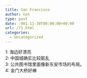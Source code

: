 ```yaml
---
title: San Francisco
author: kxn
type: post
date: -001-11-30T00:00:00+00:00
url: /71.html
categories:
  - Uncategorized
---
```


<div>
  1: 海边好漂亮
</div>

<div>
  2: 中国城确实比较脏乱
</div>

<div>
  3: 公共图书馆里面像新东安市场的布局。
</div>

<div>
  4: 金门大桥好棒
</div>

<div>
   
</div>
